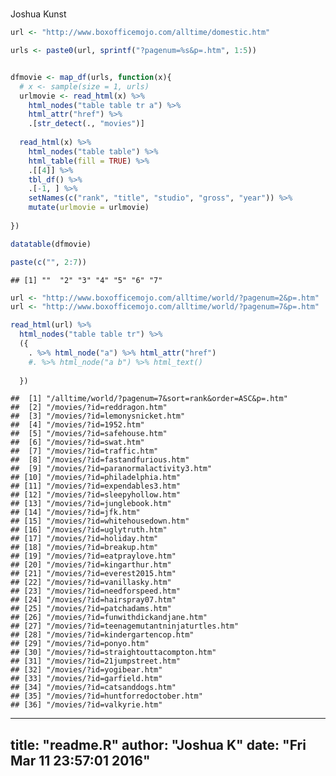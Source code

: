 # 
Joshua Kunst  







```r
url <- "http://www.boxofficemojo.com/alltime/domestic.htm"

urls <- paste0(url, sprintf("?pagenum=%s&p=.htm", 1:5))


dfmovie <- map_df(urls, function(x){
  # x <- sample(size = 1, urls)
  urlmovie <- read_html(x) %>% 
    html_nodes("table table tr a") %>%
    html_attr("href") %>% 
    .[str_detect(., "movies")]
  
  read_html(x) %>% 
    html_nodes("table table") %>% 
    html_table(fill = TRUE) %>% 
    .[[4]] %>% 
    tbl_df() %>% 
    .[-1, ] %>% 
    setNames(c("rank", "title", "studio", "gross", "year")) %>% 
    mutate(urlmovie = urlmovie)
  
}) 

datatable(dfmovie)
```

<!--html_preserve--><div id="htmlwidget-6050" style="width:100%;height:auto;" class="datatables"></div>
<script type="application/json" data-for="htmlwidget-6050">{"x":{"data":[["1","2","3","4","5","6","7","8","9","10","11","12","13","14","15","16","17","18","19","20","21","22","23","24","25","26","27","28","29","30","31","32","33","34","35","36","37","38","39","40","41","42","43","44","45","46","47","48","49","50","51","52","53","54","55","56","57","58","59","60","61","62","63","64","65","66","67","68","69","70","71","72","73","74","75","76","77","78","79","80","81","82","83","84","85","86","87","88","89","90","91","92","93","94","95","96","97","98","99","100","101","102","103","104","105","106","107","108","109","110","111","112","113","114","115","116","117","118","119","120","121","122","123","124","125","126","127","128","129","130","131","132","133","134","135","136","137","138","139","140","141","142","143","144","145","146","147","148","149","150","151","152","153","154","155","156","157","158","159","160","161","162","163","164","165","166","167","168","169","170","171","172","173","174","175","176","177","178","179","180","181","182","183","184","185","186","187","188","189","190","191","192","193","194","195","196","197","198","199","200","201","202","203","204","205","206","207","208","209","210","211","212","213","214","215","216","217","218","219","220","221","222","223","224","225","226","227","228","229","230","231","232","233","234","235","236","237","238","239","240","241","242","243","244","245","246","247","248","249","250","251","252","253","254","255","256","257","258","259","260","261","262","263","264","265","266","267","268","269","270","271","272","273","274","275","276","277","278","279","280","281","282","283","284","285","286","287","288","289","290","291","292","293","294","295","296","297","298","299","300","301","302","303","304","305","306","307","308","309","310","311","312","313","314","315","316","317","318","319","320","321","322","323","324","325","326","327","328","329","330","331","332","333","334","335","336","337","338","339","340","341","342","343","344","345","346","347","348","349","350","351","352","353","354","355","356","357","358","359","360","361","362","363","364","365","366","367","368","369","370","371","372","373","374","375","376","377","378","379","380","381","382","383","384","385","386","387","388","389","390","391","392","393","394","395","396","397","398","399","400","401","402","403","404","405","406","407","408","409","410","411","412","413","414","415","416","417","418","419","420","421","422","423","424","425","426","427","428","429","430","431","432","433","434","435","436","437","438","439","440","441","442","443","444","445","446","447","448","449","450","451","452","453","454","455","456","457","458","459","460","461","462","463","464","465","466","467","468","469","470","471","472","473","474","475","476","477","478","479","480","481","482","483","484","485","486","487","488","489","490","491","492","493","494","495","496","497","498","499","500"],["1","2","3","4","5","6","7","8","9","10","11","12","13","14","15","16","17","18","19","20","21","22","23","24","25","26","27","28","29","30","31","32","33","34","35","36","37","38","39","40","41","42","43","44","45","46","47","48","49","50","51","52","53","54","55","56","57","58","59","60","61","62","63","64","65","66","67","68","69","70","71","72","73","74","75","76","77","78","79","80","81","82","83","84","85","86","87","88","89","90","91","92","93","94","95","96","97","98","99","100","1","2","3","4","5","6","7","8","9","10","11","12","13","14","15","16","17","18","19","20","21","22","23","24","25","26","27","28","29","30","31","32","33","34","35","36","37","38","39","40","41","42","43","44","45","46","47","48","49","50","51","52","53","54","55","56","57","58","59","60","61","62","63","64","65","66","67","68","69","70","71","72","73","74","75","76","77","78","79","80","81","82","83","84","85","86","87","88","89","90","91","92","93","94","95","96","97","98","99","100","1","2","3","4","5","6","7","8","9","10","11","12","13","14","15","16","17","18","19","20","21","22","23","24","25","26","27","28","29","30","31","32","33","34","35","36","37","38","39","40","41","42","43","44","45","46","47","48","49","50","51","52","53","54","55","56","57","58","59","60","61","62","63","64","65","66","67","68","69","70","71","72","73","74","75","76","77","78","79","80","81","82","83","84","85","86","87","88","89","90","91","92","93","94","95","96","97","98","99","100","1","2","3","4","5","6","7","8","9","10","11","12","13","14","15","16","17","18","19","20","21","22","23","24","25","26","27","28","29","30","31","32","33","34","35","36","37","38","39","40","41","42","43","44","45","46","47","48","49","50","51","52","53","54","55","56","57","58","59","60","61","62","63","64","65","66","67","68","69","70","71","72","73","74","75","76","77","78","79","80","81","82","83","84","85","86","87","88","89","90","91","92","93","94","95","96","97","98","99","100","1","2","3","4","5","6","7","8","9","10","11","12","13","14","15","16","17","18","19","20","21","22","23","24","25","26","27","28","29","30","31","32","33","34","35","36","37","38","39","40","41","42","43","44","45","46","47","48","49","50","51","52","53","54","55","56","57","58","59","60","61","62","63","64","65","66","67","68","69","70","71","72","73","74","75","76","77","78","79","80","81","82","83","84","85","86","87","88","89","90","91","92","93","94","95","96","97","98","99","100"],["Star Wars: The Force Awakens","Avatar","Titanic","Jurassic World","Marvel's The Avengers","The Dark Knight","Star Wars: Episode I - The Phantom Menace","Star Wars","Avengers: Age of Ultron","The Dark Knight Rises","Shrek 2","E.T.: The Extra-Terrestrial","The Hunger Games: Catching Fire","Pirates of the Caribbean: Dead Man's Chest","The Lion King","Toy Story 3","Iron Man 3","The Hunger Games","Spider-Man","Jurassic Park","Transformers: Revenge of the Fallen","Frozen","Harry Potter and the Deathly Hallows Part 2","Finding Nemo","Star Wars: Episode III - Revenge of the Sith","The Lord of the Rings: The Return of the King","Spider-Man 2","The Passion of the Christ","Despicable Me 2","Inside Out","Furious 7","Transformers: Dark of the Moon","American Sniper","The Lord of the Rings: The Two Towers","The Hunger Games: Mockingjay - Part 1","Spider-Man 3","Minions","Alice in Wonderland (2010)","Guardians of the Galaxy","Forrest Gump","Shrek the Third","Transformers","Iron Man","Harry Potter and the Sorcerer's Stone","Deadpool","Indiana Jones and the Kingdom of the Crystal Skull","The Lord of the Rings: The Fellowship of the Ring","Iron Man 2","Star Wars: Episode II - Attack of the Clones","Pirates of the Caribbean: At World's End","Return of the Jedi","Independence Day","Pirates of the Caribbean: The Curse of the Black Pearl","Skyfall","The Hobbit: An Unexpected Journey","Harry Potter and the Half-Blood Prince","The Twilight Saga: Eclipse","The Twilight Saga: New Moon","Harry Potter and the Deathly Hallows Part 1","The Sixth Sense","Up","Inception","The Twilight Saga: Breaking Dawn Part 2","Harry Potter and the Order of the Phoenix","The Chronicles of Narnia: The Lion, the Witch and the Wardrobe","Man of Steel","The Empire Strikes Back","Harry Potter and the Goblet of Fire","Monsters, Inc.","Home Alone","The Hunger Games: Mockingjay - Part 2","The Matrix Reloaded","The Twilight Saga: Breaking Dawn Part 1","Meet the Fockers","The Hangover","Gravity","Monsters University","Shrek","The Amazing Spider-Man","Harry Potter and the Chamber of Secrets","The Incredibles","How the Grinch Stole Christmas","Jaws","Captain America: The Winter Soldier","The Hobbit: The Desolation of Smaug","The LEGO Movie","Star Trek","I Am Legend","The Blind Side","The Hobbit: The Battle of the Five Armies","The Hangover Part II","Despicable Me","Batman","Night at the Museum","Men in Black","Harry Potter and the Prisoner of Azkaban","Raiders of the Lost Ark","Toy Story 2","Transformers: Age of Extinction","Cars","Star Wars: The Force Awakens","Avatar","Titanic","Jurassic World","Marvel's The Avengers","The Dark Knight","Star Wars: Episode I - The Phantom Menace","Star Wars","Avengers: Age of Ultron","The Dark Knight Rises","Shrek 2","E.T.: The Extra-Terrestrial","The Hunger Games: Catching Fire","Pirates of the Caribbean: Dead Man's Chest","The Lion King","Toy Story 3","Iron Man 3","The Hunger Games","Spider-Man","Jurassic Park","Transformers: Revenge of the Fallen","Frozen","Harry Potter and the Deathly Hallows Part 2","Finding Nemo","Star Wars: Episode III - Revenge of the Sith","The Lord of the Rings: The Return of the King","Spider-Man 2","The Passion of the Christ","Despicable Me 2","Inside Out","Furious 7","Transformers: Dark of the Moon","American Sniper","The Lord of the Rings: The Two Towers","The Hunger Games: Mockingjay - Part 1","Spider-Man 3","Minions","Alice in Wonderland (2010)","Guardians of the Galaxy","Forrest Gump","Shrek the Third","Transformers","Iron Man","Harry Potter and the Sorcerer's Stone","Deadpool","Indiana Jones and the Kingdom of the Crystal Skull","The Lord of the Rings: The Fellowship of the Ring","Iron Man 2","Star Wars: Episode II - Attack of the Clones","Pirates of the Caribbean: At World's End","Return of the Jedi","Independence Day","Pirates of the Caribbean: The Curse of the Black Pearl","Skyfall","The Hobbit: An Unexpected Journey","Harry Potter and the Half-Blood Prince","The Twilight Saga: Eclipse","The Twilight Saga: New Moon","Harry Potter and the Deathly Hallows Part 1","The Sixth Sense","Up","Inception","The Twilight Saga: Breaking Dawn Part 2","Harry Potter and the Order of the Phoenix","The Chronicles of Narnia: The Lion, the Witch and the Wardrobe","Man of Steel","The Empire Strikes Back","Harry Potter and the Goblet of Fire","Monsters, Inc.","Home Alone","The Hunger Games: Mockingjay - Part 2","The Matrix Reloaded","The Twilight Saga: Breaking Dawn Part 1","Meet the Fockers","The Hangover","Gravity","Monsters University","Shrek","The Amazing Spider-Man","Harry Potter and the Chamber of Secrets","The Incredibles","How the Grinch Stole Christmas","Jaws","Captain America: The Winter Soldier","The Hobbit: The Desolation of Smaug","The LEGO Movie","Star Trek","I Am Legend","The Blind Side","The Hobbit: The Battle of the Five Armies","The Hangover Part II","Despicable Me","Batman","Night at the Museum","Men in Black","Harry Potter and the Prisoner of Azkaban","Raiders of the Lost Ark","Toy Story 2","Transformers: Age of Extinction","Cars","Star Wars: The Force Awakens","Avatar","Titanic","Jurassic World","Marvel's The Avengers","The Dark Knight","Star Wars: Episode I - The Phantom Menace","Star Wars","Avengers: Age of Ultron","The Dark Knight Rises","Shrek 2","E.T.: The Extra-Terrestrial","The Hunger Games: Catching Fire","Pirates of the Caribbean: Dead Man's Chest","The Lion King","Toy Story 3","Iron Man 3","The Hunger Games","Spider-Man","Jurassic Park","Transformers: Revenge of the Fallen","Frozen","Harry Potter and the Deathly Hallows Part 2","Finding Nemo","Star Wars: Episode III - Revenge of the Sith","The Lord of the Rings: The Return of the King","Spider-Man 2","The Passion of the Christ","Despicable Me 2","Inside Out","Furious 7","Transformers: Dark of the Moon","American Sniper","The Lord of the Rings: The Two Towers","The Hunger Games: Mockingjay - Part 1","Spider-Man 3","Minions","Alice in Wonderland (2010)","Guardians of the Galaxy","Forrest Gump","Shrek the Third","Transformers","Iron Man","Harry Potter and the Sorcerer's Stone","Deadpool","Indiana Jones and the Kingdom of the Crystal Skull","The Lord of the Rings: The Fellowship of the Ring","Iron Man 2","Star Wars: Episode II - Attack of the Clones","Pirates of the Caribbean: At World's End","Return of the Jedi","Independence Day","Pirates of the Caribbean: The Curse of the Black Pearl","Skyfall","The Hobbit: An Unexpected Journey","Harry Potter and the Half-Blood Prince","The Twilight Saga: Eclipse","The Twilight Saga: New Moon","Harry Potter and the Deathly Hallows Part 1","The Sixth Sense","Up","Inception","The Twilight Saga: Breaking Dawn Part 2","Harry Potter and the Order of the Phoenix","The Chronicles of Narnia: The Lion, the Witch and the Wardrobe","Man of Steel","The Empire Strikes Back","Harry Potter and the Goblet of Fire","Monsters, Inc.","Home Alone","The Hunger Games: Mockingjay - Part 2","The Matrix Reloaded","The Twilight Saga: Breaking Dawn Part 1","Meet the Fockers","The Hangover","Gravity","Monsters University","Shrek","The Amazing Spider-Man","Harry Potter and the Chamber of Secrets","The Incredibles","How the Grinch Stole Christmas","Jaws","Captain America: The Winter Soldier","The Hobbit: The Desolation of Smaug","The LEGO Movie","Star Trek","I Am Legend","The Blind Side","The Hobbit: The Battle of the Five Armies","The Hangover Part II","Despicable Me","Batman","Night at the Museum","Men in Black","Harry Potter and the Prisoner of Azkaban","Raiders of the Lost Ark","Toy Story 2","Transformers: Age of Extinction","Cars","Star Wars: The Force Awakens","Avatar","Titanic","Jurassic World","Marvel's The Avengers","The Dark Knight","Star Wars: Episode I - The Phantom Menace","Star Wars","Avengers: Age of Ultron","The Dark Knight Rises","Shrek 2","E.T.: The Extra-Terrestrial","The Hunger Games: Catching Fire","Pirates of the Caribbean: Dead Man's Chest","The Lion King","Toy Story 3","Iron Man 3","The Hunger Games","Spider-Man","Jurassic Park","Transformers: Revenge of the Fallen","Frozen","Harry Potter and the Deathly Hallows Part 2","Finding Nemo","Star Wars: Episode III - Revenge of the Sith","The Lord of the Rings: The Return of the King","Spider-Man 2","The Passion of the Christ","Despicable Me 2","Inside Out","Furious 7","Transformers: Dark of the Moon","American Sniper","The Lord of the Rings: The Two Towers","The Hunger Games: Mockingjay - Part 1","Spider-Man 3","Minions","Alice in Wonderland (2010)","Guardians of the Galaxy","Forrest Gump","Shrek the Third","Transformers","Iron Man","Harry Potter and the Sorcerer's Stone","Deadpool","Indiana Jones and the Kingdom of the Crystal Skull","The Lord of the Rings: The Fellowship of the Ring","Iron Man 2","Star Wars: Episode II - Attack of the Clones","Pirates of the Caribbean: At World's End","Return of the Jedi","Independence Day","Pirates of the Caribbean: The Curse of the Black Pearl","Skyfall","The Hobbit: An Unexpected Journey","Harry Potter and the Half-Blood Prince","The Twilight Saga: Eclipse","The Twilight Saga: New Moon","Harry Potter and the Deathly Hallows Part 1","The Sixth Sense","Up","Inception","The Twilight Saga: Breaking Dawn Part 2","Harry Potter and the Order of the Phoenix","The Chronicles of Narnia: The Lion, the Witch and the Wardrobe","Man of Steel","The Empire Strikes Back","Harry Potter and the Goblet of Fire","Monsters, Inc.","Home Alone","The Hunger Games: Mockingjay - Part 2","The Matrix Reloaded","The Twilight Saga: Breaking Dawn Part 1","Meet the Fockers","The Hangover","Gravity","Monsters University","Shrek","The Amazing Spider-Man","Harry Potter and the Chamber of Secrets","The Incredibles","How the Grinch Stole Christmas","Jaws","Captain America: The Winter Soldier","The Hobbit: The Desolation of Smaug","The LEGO Movie","Star Trek","I Am Legend","The Blind Side","The Hobbit: The Battle of the Five Armies","The Hangover Part II","Despicable Me","Batman","Night at the Museum","Men in Black","Harry Potter and the Prisoner of Azkaban","Raiders of the Lost Ark","Toy Story 2","Transformers: Age of Extinction","Cars","Star Wars: The Force Awakens","Avatar","Titanic","Jurassic World","Marvel's The Avengers","The Dark Knight","Star Wars: Episode I - The Phantom Menace","Star Wars","Avengers: Age of Ultron","The Dark Knight Rises","Shrek 2","E.T.: The Extra-Terrestrial","The Hunger Games: Catching Fire","Pirates of the Caribbean: Dead Man's Chest","The Lion King","Toy Story 3","Iron Man 3","The Hunger Games","Spider-Man","Jurassic Park","Transformers: Revenge of the Fallen","Frozen","Harry Potter and the Deathly Hallows Part 2","Finding Nemo","Star Wars: Episode III - Revenge of the Sith","The Lord of the Rings: The Return of the King","Spider-Man 2","The Passion of the Christ","Despicable Me 2","Inside Out","Furious 7","Transformers: Dark of the Moon","American Sniper","The Lord of the Rings: The Two Towers","The Hunger Games: Mockingjay - Part 1","Spider-Man 3","Minions","Alice in Wonderland (2010)","Guardians of the Galaxy","Forrest Gump","Shrek the Third","Transformers","Iron Man","Harry Potter and the Sorcerer's Stone","Deadpool","Indiana Jones and the Kingdom of the Crystal Skull","The Lord of the Rings: The Fellowship of the Ring","Iron Man 2","Star Wars: Episode II - Attack of the Clones","Pirates of the Caribbean: At World's End","Return of the Jedi","Independence Day","Pirates of the Caribbean: The Curse of the Black Pearl","Skyfall","The Hobbit: An Unexpected Journey","Harry Potter and the Half-Blood Prince","The Twilight Saga: Eclipse","The Twilight Saga: New Moon","Harry Potter and the Deathly Hallows Part 1","The Sixth Sense","Up","Inception","The Twilight Saga: Breaking Dawn Part 2","Harry Potter and the Order of the Phoenix","The Chronicles of Narnia: The Lion, the Witch and the Wardrobe","Man of Steel","The Empire Strikes Back","Harry Potter and the Goblet of Fire","Monsters, Inc.","Home Alone","The Hunger Games: Mockingjay - Part 2","The Matrix Reloaded","The Twilight Saga: Breaking Dawn Part 1","Meet the Fockers","The Hangover","Gravity","Monsters University","Shrek","The Amazing Spider-Man","Harry Potter and the Chamber of Secrets","The Incredibles","How the Grinch Stole Christmas","Jaws","Captain America: The Winter Soldier","The Hobbit: The Desolation of Smaug","The LEGO Movie","Star Trek","I Am Legend","The Blind Side","The Hobbit: The Battle of the Five Armies","The Hangover Part II","Despicable Me","Batman","Night at the Museum","Men in Black","Harry Potter and the Prisoner of Azkaban","Raiders of the Lost Ark","Toy Story 2","Transformers: Age of Extinction","Cars"],["BV","Fox","Par.","Uni.","BV","WB","Fox","Fox","BV","WB","DW","Uni.","LGF","BV","BV","BV","BV","LGF","Sony","Uni.","P/DW","BV","WB","BV","Fox","NL","Sony","NM","Uni.","BV","Uni.","P/DW","WB","NL","LGF","Sony","Uni.","BV","BV","Par.","P/DW","P/DW","Par.","WB","Fox","Par.","NL","Par.","Fox","BV","Fox","Fox","BV","Sony","WB (NL)","WB","Sum.","Sum.","WB","BV","BV","WB","LG/S","WB","BV","WB","Fox","WB","BV","Fox","LGF","WB","Sum.","Uni.","WB","WB","BV","DW","Sony","WB","BV","Uni.","Uni.","BV","WB (NL)","WB","Par.","WB","WB","WB (NL)","WB","Uni.","WB","Fox","Sony","WB","Par.","BV","Par.","BV","BV","Fox","Par.","Uni.","BV","WB","Fox","Fox","BV","WB","DW","Uni.","LGF","BV","BV","BV","BV","LGF","Sony","Uni.","P/DW","BV","WB","BV","Fox","NL","Sony","NM","Uni.","BV","Uni.","P/DW","WB","NL","LGF","Sony","Uni.","BV","BV","Par.","P/DW","P/DW","Par.","WB","Fox","Par.","NL","Par.","Fox","BV","Fox","Fox","BV","Sony","WB (NL)","WB","Sum.","Sum.","WB","BV","BV","WB","LG/S","WB","BV","WB","Fox","WB","BV","Fox","LGF","WB","Sum.","Uni.","WB","WB","BV","DW","Sony","WB","BV","Uni.","Uni.","BV","WB (NL)","WB","Par.","WB","WB","WB (NL)","WB","Uni.","WB","Fox","Sony","WB","Par.","BV","Par.","BV","BV","Fox","Par.","Uni.","BV","WB","Fox","Fox","BV","WB","DW","Uni.","LGF","BV","BV","BV","BV","LGF","Sony","Uni.","P/DW","BV","WB","BV","Fox","NL","Sony","NM","Uni.","BV","Uni.","P/DW","WB","NL","LGF","Sony","Uni.","BV","BV","Par.","P/DW","P/DW","Par.","WB","Fox","Par.","NL","Par.","Fox","BV","Fox","Fox","BV","Sony","WB (NL)","WB","Sum.","Sum.","WB","BV","BV","WB","LG/S","WB","BV","WB","Fox","WB","BV","Fox","LGF","WB","Sum.","Uni.","WB","WB","BV","DW","Sony","WB","BV","Uni.","Uni.","BV","WB (NL)","WB","Par.","WB","WB","WB (NL)","WB","Uni.","WB","Fox","Sony","WB","Par.","BV","Par.","BV","BV","Fox","Par.","Uni.","BV","WB","Fox","Fox","BV","WB","DW","Uni.","LGF","BV","BV","BV","BV","LGF","Sony","Uni.","P/DW","BV","WB","BV","Fox","NL","Sony","NM","Uni.","BV","Uni.","P/DW","WB","NL","LGF","Sony","Uni.","BV","BV","Par.","P/DW","P/DW","Par.","WB","Fox","Par.","NL","Par.","Fox","BV","Fox","Fox","BV","Sony","WB (NL)","WB","Sum.","Sum.","WB","BV","BV","WB","LG/S","WB","BV","WB","Fox","WB","BV","Fox","LGF","WB","Sum.","Uni.","WB","WB","BV","DW","Sony","WB","BV","Uni.","Uni.","BV","WB (NL)","WB","Par.","WB","WB","WB (NL)","WB","Uni.","WB","Fox","Sony","WB","Par.","BV","Par.","BV","BV","Fox","Par.","Uni.","BV","WB","Fox","Fox","BV","WB","DW","Uni.","LGF","BV","BV","BV","BV","LGF","Sony","Uni.","P/DW","BV","WB","BV","Fox","NL","Sony","NM","Uni.","BV","Uni.","P/DW","WB","NL","LGF","Sony","Uni.","BV","BV","Par.","P/DW","P/DW","Par.","WB","Fox","Par.","NL","Par.","Fox","BV","Fox","Fox","BV","Sony","WB (NL)","WB","Sum.","Sum.","WB","BV","BV","WB","LG/S","WB","BV","WB","Fox","WB","BV","Fox","LGF","WB","Sum.","Uni.","WB","WB","BV","DW","Sony","WB","BV","Uni.","Uni.","BV","WB (NL)","WB","Par.","WB","WB","WB (NL)","WB","Uni.","WB","Fox","Sony","WB","Par.","BV","Par.","BV"],["$929,459,260","$760,507,625","$658,672,302","$652,270,625","$623,357,910","$534,858,444","$474,544,677","$460,998,007","$459,005,868","$448,139,099","$441,226,247","$435,110,554","$424,668,047","$423,315,812","$422,783,777","$415,004,880","$409,013,994","$408,010,692","$403,706,375","$402,453,882","$402,111,870","$400,738,009","$381,011,219","$380,843,261","$380,270,577","$377,845,905","$373,585,825","$370,782,930","$368,061,265","$356,461,711","$353,007,020","$352,390,543","$350,126,372","$342,551,365","$337,135,885","$336,530,303","$336,045,770","$334,191,110","$333,176,600","$330,252,182","$322,719,944","$319,246,193","$318,412,101","$317,575,550","$317,277,425","$317,101,119","$315,544,750","$312,433,331","$310,676,740","$309,420,425","$309,306,177","$306,169,268","$305,413,918","$304,360,277","$303,003,568","$301,959,197","$300,531,751","$296,623,634","$295,983,305","$293,506,292","$293,004,164","$292,576,195","$292,324,737","$292,004,738","$291,710,957","$291,045,518","$290,475,067","$290,013,036","$289,916,256","$285,761,243","$281,723,902","$281,576,461","$281,287,133","$279,261,160","$277,322,503","$274,092,705","$268,492,764","$267,665,011","$262,030,663","$261,988,482","$261,441,092","$260,044,825","$260,000,000","$259,766,572","$258,366,855","$257,760,692","$257,730,019","$256,393,010","$255,959,475","$255,119,788","$254,464,305","$251,513,985","$251,188,924","$250,863,268","$250,690,539","$249,541,069","$248,159,971","$245,852,179","$245,439,076","$244,082,982","$929,459,260","$760,507,625","$658,672,302","$652,270,625","$623,357,910","$534,858,444","$474,544,677","$460,998,007","$459,005,868","$448,139,099","$441,226,247","$435,110,554","$424,668,047","$423,315,812","$422,783,777","$415,004,880","$409,013,994","$408,010,692","$403,706,375","$402,453,882","$402,111,870","$400,738,009","$381,011,219","$380,843,261","$380,270,577","$377,845,905","$373,585,825","$370,782,930","$368,061,265","$356,461,711","$353,007,020","$352,390,543","$350,126,372","$342,551,365","$337,135,885","$336,530,303","$336,045,770","$334,191,110","$333,176,600","$330,252,182","$322,719,944","$319,246,193","$318,412,101","$317,575,550","$317,277,425","$317,101,119","$315,544,750","$312,433,331","$310,676,740","$309,420,425","$309,306,177","$306,169,268","$305,413,918","$304,360,277","$303,003,568","$301,959,197","$300,531,751","$296,623,634","$295,983,305","$293,506,292","$293,004,164","$292,576,195","$292,324,737","$292,004,738","$291,710,957","$291,045,518","$290,475,067","$290,013,036","$289,916,256","$285,761,243","$281,723,902","$281,576,461","$281,287,133","$279,261,160","$277,322,503","$274,092,705","$268,492,764","$267,665,011","$262,030,663","$261,988,482","$261,441,092","$260,044,825","$260,000,000","$259,766,572","$258,366,855","$257,760,692","$257,730,019","$256,393,010","$255,959,475","$255,119,788","$254,464,305","$251,513,985","$251,188,924","$250,863,268","$250,690,539","$249,541,069","$248,159,971","$245,852,179","$245,439,076","$244,082,982","$929,459,260","$760,507,625","$658,672,302","$652,270,625","$623,357,910","$534,858,444","$474,544,677","$460,998,007","$459,005,868","$448,139,099","$441,226,247","$435,110,554","$424,668,047","$423,315,812","$422,783,777","$415,004,880","$409,013,994","$408,010,692","$403,706,375","$402,453,882","$402,111,870","$400,738,009","$381,011,219","$380,843,261","$380,270,577","$377,845,905","$373,585,825","$370,782,930","$368,061,265","$356,461,711","$353,007,020","$352,390,543","$350,126,372","$342,551,365","$337,135,885","$336,530,303","$336,045,770","$334,191,110","$333,176,600","$330,252,182","$322,719,944","$319,246,193","$318,412,101","$317,575,550","$317,277,425","$317,101,119","$315,544,750","$312,433,331","$310,676,740","$309,420,425","$309,306,177","$306,169,268","$305,413,918","$304,360,277","$303,003,568","$301,959,197","$300,531,751","$296,623,634","$295,983,305","$293,506,292","$293,004,164","$292,576,195","$292,324,737","$292,004,738","$291,710,957","$291,045,518","$290,475,067","$290,013,036","$289,916,256","$285,761,243","$281,723,902","$281,576,461","$281,287,133","$279,261,160","$277,322,503","$274,092,705","$268,492,764","$267,665,011","$262,030,663","$261,988,482","$261,441,092","$260,044,825","$260,000,000","$259,766,572","$258,366,855","$257,760,692","$257,730,019","$256,393,010","$255,959,475","$255,119,788","$254,464,305","$251,513,985","$251,188,924","$250,863,268","$250,690,539","$249,541,069","$248,159,971","$245,852,179","$245,439,076","$244,082,982","$929,459,260","$760,507,625","$658,672,302","$652,270,625","$623,357,910","$534,858,444","$474,544,677","$460,998,007","$459,005,868","$448,139,099","$441,226,247","$435,110,554","$424,668,047","$423,315,812","$422,783,777","$415,004,880","$409,013,994","$408,010,692","$403,706,375","$402,453,882","$402,111,870","$400,738,009","$381,011,219","$380,843,261","$380,270,577","$377,845,905","$373,585,825","$370,782,930","$368,061,265","$356,461,711","$353,007,020","$352,390,543","$350,126,372","$342,551,365","$337,135,885","$336,530,303","$336,045,770","$334,191,110","$333,176,600","$330,252,182","$322,719,944","$319,246,193","$318,412,101","$317,575,550","$317,277,425","$317,101,119","$315,544,750","$312,433,331","$310,676,740","$309,420,425","$309,306,177","$306,169,268","$305,413,918","$304,360,277","$303,003,568","$301,959,197","$300,531,751","$296,623,634","$295,983,305","$293,506,292","$293,004,164","$292,576,195","$292,324,737","$292,004,738","$291,710,957","$291,045,518","$290,475,067","$290,013,036","$289,916,256","$285,761,243","$281,723,902","$281,576,461","$281,287,133","$279,261,160","$277,322,503","$274,092,705","$268,492,764","$267,665,011","$262,030,663","$261,988,482","$261,441,092","$260,044,825","$260,000,000","$259,766,572","$258,366,855","$257,760,692","$257,730,019","$256,393,010","$255,959,475","$255,119,788","$254,464,305","$251,513,985","$251,188,924","$250,863,268","$250,690,539","$249,541,069","$248,159,971","$245,852,179","$245,439,076","$244,082,982","$929,459,260","$760,507,625","$658,672,302","$652,270,625","$623,357,910","$534,858,444","$474,544,677","$460,998,007","$459,005,868","$448,139,099","$441,226,247","$435,110,554","$424,668,047","$423,315,812","$422,783,777","$415,004,880","$409,013,994","$408,010,692","$403,706,375","$402,453,882","$402,111,870","$400,738,009","$381,011,219","$380,843,261","$380,270,577","$377,845,905","$373,585,825","$370,782,930","$368,061,265","$356,461,711","$353,007,020","$352,390,543","$350,126,372","$342,551,365","$337,135,885","$336,530,303","$336,045,770","$334,191,110","$333,176,600","$330,252,182","$322,719,944","$319,246,193","$318,412,101","$317,575,550","$317,277,425","$317,101,119","$315,544,750","$312,433,331","$310,676,740","$309,420,425","$309,306,177","$306,169,268","$305,413,918","$304,360,277","$303,003,568","$301,959,197","$300,531,751","$296,623,634","$295,983,305","$293,506,292","$293,004,164","$292,576,195","$292,324,737","$292,004,738","$291,710,957","$291,045,518","$290,475,067","$290,013,036","$289,916,256","$285,761,243","$281,723,902","$281,576,461","$281,287,133","$279,261,160","$277,322,503","$274,092,705","$268,492,764","$267,665,011","$262,030,663","$261,988,482","$261,441,092","$260,044,825","$260,000,000","$259,766,572","$258,366,855","$257,760,692","$257,730,019","$256,393,010","$255,959,475","$255,119,788","$254,464,305","$251,513,985","$251,188,924","$250,863,268","$250,690,539","$249,541,069","$248,159,971","$245,852,179","$245,439,076","$244,082,982"],["2015","2009^","1997^","2015","2012","2008^","1999^","1977^","2015","2012","2004","1982^","2013","2006","1994^","2010","2013","2012","2002","1993^","2009","2013","2011","2003^","2005^","2003^","2004","2004^","2013","2015","2015","2011","2014","2002^","2014","2007","2015","2010","2014","1994^","2007","2007","2008","2001","2016","2008","2001^","2010","2002^","2007","1983^","1996^","2003","2012","2012","2009","2010","2009","2010","1999","2009","2010","2012","2007","2005","2013","1980^","2005","2001^","1990","2015","2003","2011","2004","2009","2013","2013","2001","2012","2002","2004","2000","1975","2014","2013","2014","2009","2007","2009","2014","2011","2010","1989","2006","1997","2004","1981^","1999^","2014","2006","2015","2009^","1997^","2015","2012","2008^","1999^","1977^","2015","2012","2004","1982^","2013","2006","1994^","2010","2013","2012","2002","1993^","2009","2013","2011","2003^","2005^","2003^","2004","2004^","2013","2015","2015","2011","2014","2002^","2014","2007","2015","2010","2014","1994^","2007","2007","2008","2001","2016","2008","2001^","2010","2002^","2007","1983^","1996^","2003","2012","2012","2009","2010","2009","2010","1999","2009","2010","2012","2007","2005","2013","1980^","2005","2001^","1990","2015","2003","2011","2004","2009","2013","2013","2001","2012","2002","2004","2000","1975","2014","2013","2014","2009","2007","2009","2014","2011","2010","1989","2006","1997","2004","1981^","1999^","2014","2006","2015","2009^","1997^","2015","2012","2008^","1999^","1977^","2015","2012","2004","1982^","2013","2006","1994^","2010","2013","2012","2002","1993^","2009","2013","2011","2003^","2005^","2003^","2004","2004^","2013","2015","2015","2011","2014","2002^","2014","2007","2015","2010","2014","1994^","2007","2007","2008","2001","2016","2008","2001^","2010","2002^","2007","1983^","1996^","2003","2012","2012","2009","2010","2009","2010","1999","2009","2010","2012","2007","2005","2013","1980^","2005","2001^","1990","2015","2003","2011","2004","2009","2013","2013","2001","2012","2002","2004","2000","1975","2014","2013","2014","2009","2007","2009","2014","2011","2010","1989","2006","1997","2004","1981^","1999^","2014","2006","2015","2009^","1997^","2015","2012","2008^","1999^","1977^","2015","2012","2004","1982^","2013","2006","1994^","2010","2013","2012","2002","1993^","2009","2013","2011","2003^","2005^","2003^","2004","2004^","2013","2015","2015","2011","2014","2002^","2014","2007","2015","2010","2014","1994^","2007","2007","2008","2001","2016","2008","2001^","2010","2002^","2007","1983^","1996^","2003","2012","2012","2009","2010","2009","2010","1999","2009","2010","2012","2007","2005","2013","1980^","2005","2001^","1990","2015","2003","2011","2004","2009","2013","2013","2001","2012","2002","2004","2000","1975","2014","2013","2014","2009","2007","2009","2014","2011","2010","1989","2006","1997","2004","1981^","1999^","2014","2006","2015","2009^","1997^","2015","2012","2008^","1999^","1977^","2015","2012","2004","1982^","2013","2006","1994^","2010","2013","2012","2002","1993^","2009","2013","2011","2003^","2005^","2003^","2004","2004^","2013","2015","2015","2011","2014","2002^","2014","2007","2015","2010","2014","1994^","2007","2007","2008","2001","2016","2008","2001^","2010","2002^","2007","1983^","1996^","2003","2012","2012","2009","2010","2009","2010","1999","2009","2010","2012","2007","2005","2013","1980^","2005","2001^","1990","2015","2003","2011","2004","2009","2013","2013","2001","2012","2002","2004","2000","1975","2014","2013","2014","2009","2007","2009","2014","2011","2010","1989","2006","1997","2004","1981^","1999^","2014","2006"],["/movies/?id=starwars7.htm","/movies/?page=releases&amp;id=avatar.htm","/movies/?page=releases&amp;id=titanic.htm","/movies/?id=jurassicpark4.htm","/movies/?id=avengers11.htm","/movies/?page=releases&amp;id=darkknight.htm","/movies/?page=releases&amp;id=starwars.htm","/movies/?page=releases&amp;id=starwars4.htm","/movies/?id=avengers2.htm","/movies/?id=batman3.htm","/movies/?id=shrek2.htm","/movies/?page=releases&amp;id=et.htm","/movies/?id=catchingfire.htm","/movies/?id=piratesofthecaribbean2.htm","/movies/?page=releases&amp;id=lionking.htm","/movies/?id=toystory3.htm","/movies/?id=ironman3.htm","/movies/?id=hungergames.htm","/movies/?id=spiderman.htm","/movies/?page=releases&amp;id=jurassicpark.htm","/movies/?id=transformers2.htm","/movies/?id=frozen2013.htm","/movies/?id=harrypotter72.htm","/movies/?page=releases&amp;id=findingnemo.htm","/movies/?page=releases&amp;id=starwars3.htm","/movies/?page=releases&amp;id=returnoftheking.htm","/movies/?id=spiderman2.htm","/movies/?page=releases&amp;id=passionofthechrist.htm","/movies/?id=despicableme2.htm","/movies/?id=pixar2014.htm","/movies/?id=fast7.htm","/movies/?id=transformers3.htm","/movies/?id=americansniper.htm","/movies/?page=releases&amp;id=twotowers.htm","/movies/?id=hungergames3.htm","/movies/?id=spiderman3.htm","/movies/?id=minions.htm","/movies/?id=aliceinwonderland10.htm","/movies/?id=marvel2014a.htm","/movies/?page=releases&amp;id=forrestgump.htm","/movies/?id=shrek3.htm","/movies/?id=transformers06.htm","/movies/?id=ironman.htm","/movies/?id=harrypotter.htm","/movies/?id=deadpool2016.htm","/movies/?id=indianajones4.htm","/movies/?page=releases&amp;id=fellowshipofthering.htm","/movies/?id=ironman2.htm","/movies/?page=releases&amp;id=starwars2.htm","/movies/?id=piratesofthecaribbean3.htm","/movies/?page=releases&amp;id=starwars6.htm","/movies/?page=releases&amp;id=independenceday.htm","/movies/?id=piratesofthecaribbean.htm","/movies/?id=bond23.htm","/movies/?id=hobbit.htm","/movies/?id=harrypotter6.htm","/movies/?id=eclipse.htm","/movies/?id=newmoon.htm","/movies/?id=harrypotter7.htm","/movies/?id=sixthsense.htm","/movies/?id=up.htm","/movies/?id=inception.htm","/movies/?id=breakingdawn2.htm","/movies/?id=harrypotter5.htm","/movies/?id=narnia.htm","/movies/?id=superman2012.htm","/movies/?page=releases&amp;id=starwars5.htm","/movies/?id=harrypotter4.htm","/movies/?page=releases&amp;id=monstersinc.htm","/movies/?id=homealone.htm","/movies/?id=hungergames4.htm","/movies/?id=matrixreloaded.htm","/movies/?id=breakingdawn.htm","/movies/?id=meetthefockers.htm","/movies/?id=hangover.htm","/movies/?id=gravity.htm","/movies/?id=monstersinc2.htm","/movies/?id=shrek.htm","/movies/?id=spiderman4.htm","/movies/?id=harrypotter2.htm","/movies/?id=incredibles.htm","/movies/?id=grinch.htm","/movies/?id=jaws.htm","/movies/?id=marvel14b.htm","/movies/?id=hobbit2.htm","/movies/?id=lego.htm","/movies/?id=startrek11.htm","/movies/?id=iamlegend.htm","/movies/?id=blindside.htm","/movies/?id=hobbit3.htm","/movies/?id=hangover2.htm","/movies/?id=despicableme.htm","/movies/?id=batman.htm","/movies/?id=nightatthemuseum.htm","/movies/?id=meninblack.htm","/movies/?id=harrypotter3.htm","/movies/?page=releases&amp;id=raidersofthelostark.htm","/movies/?page=releases&amp;id=toystory2.htm","/movies/?id=transformers4.htm","/movies/?id=cars.htm","/movies/?id=starwars7.htm","/movies/?page=releases&amp;id=avatar.htm","/movies/?page=releases&amp;id=titanic.htm","/movies/?id=jurassicpark4.htm","/movies/?id=avengers11.htm","/movies/?page=releases&amp;id=darkknight.htm","/movies/?page=releases&amp;id=starwars.htm","/movies/?page=releases&amp;id=starwars4.htm","/movies/?id=avengers2.htm","/movies/?id=batman3.htm","/movies/?id=shrek2.htm","/movies/?page=releases&amp;id=et.htm","/movies/?id=catchingfire.htm","/movies/?id=piratesofthecaribbean2.htm","/movies/?page=releases&amp;id=lionking.htm","/movies/?id=toystory3.htm","/movies/?id=ironman3.htm","/movies/?id=hungergames.htm","/movies/?id=spiderman.htm","/movies/?page=releases&amp;id=jurassicpark.htm","/movies/?id=transformers2.htm","/movies/?id=frozen2013.htm","/movies/?id=harrypotter72.htm","/movies/?page=releases&amp;id=findingnemo.htm","/movies/?page=releases&amp;id=starwars3.htm","/movies/?page=releases&amp;id=returnoftheking.htm","/movies/?id=spiderman2.htm","/movies/?page=releases&amp;id=passionofthechrist.htm","/movies/?id=despicableme2.htm","/movies/?id=pixar2014.htm","/movies/?id=fast7.htm","/movies/?id=transformers3.htm","/movies/?id=americansniper.htm","/movies/?page=releases&amp;id=twotowers.htm","/movies/?id=hungergames3.htm","/movies/?id=spiderman3.htm","/movies/?id=minions.htm","/movies/?id=aliceinwonderland10.htm","/movies/?id=marvel2014a.htm","/movies/?page=releases&amp;id=forrestgump.htm","/movies/?id=shrek3.htm","/movies/?id=transformers06.htm","/movies/?id=ironman.htm","/movies/?id=harrypotter.htm","/movies/?id=deadpool2016.htm","/movies/?id=indianajones4.htm","/movies/?page=releases&amp;id=fellowshipofthering.htm","/movies/?id=ironman2.htm","/movies/?page=releases&amp;id=starwars2.htm","/movies/?id=piratesofthecaribbean3.htm","/movies/?page=releases&amp;id=starwars6.htm","/movies/?page=releases&amp;id=independenceday.htm","/movies/?id=piratesofthecaribbean.htm","/movies/?id=bond23.htm","/movies/?id=hobbit.htm","/movies/?id=harrypotter6.htm","/movies/?id=eclipse.htm","/movies/?id=newmoon.htm","/movies/?id=harrypotter7.htm","/movies/?id=sixthsense.htm","/movies/?id=up.htm","/movies/?id=inception.htm","/movies/?id=breakingdawn2.htm","/movies/?id=harrypotter5.htm","/movies/?id=narnia.htm","/movies/?id=superman2012.htm","/movies/?page=releases&amp;id=starwars5.htm","/movies/?id=harrypotter4.htm","/movies/?page=releases&amp;id=monstersinc.htm","/movies/?id=homealone.htm","/movies/?id=hungergames4.htm","/movies/?id=matrixreloaded.htm","/movies/?id=breakingdawn.htm","/movies/?id=meetthefockers.htm","/movies/?id=hangover.htm","/movies/?id=gravity.htm","/movies/?id=monstersinc2.htm","/movies/?id=shrek.htm","/movies/?id=spiderman4.htm","/movies/?id=harrypotter2.htm","/movies/?id=incredibles.htm","/movies/?id=grinch.htm","/movies/?id=jaws.htm","/movies/?id=marvel14b.htm","/movies/?id=hobbit2.htm","/movies/?id=lego.htm","/movies/?id=startrek11.htm","/movies/?id=iamlegend.htm","/movies/?id=blindside.htm","/movies/?id=hobbit3.htm","/movies/?id=hangover2.htm","/movies/?id=despicableme.htm","/movies/?id=batman.htm","/movies/?id=nightatthemuseum.htm","/movies/?id=meninblack.htm","/movies/?id=harrypotter3.htm","/movies/?page=releases&amp;id=raidersofthelostark.htm","/movies/?page=releases&amp;id=toystory2.htm","/movies/?id=transformers4.htm","/movies/?id=cars.htm","/movies/?id=starwars7.htm","/movies/?page=releases&amp;id=avatar.htm","/movies/?page=releases&amp;id=titanic.htm","/movies/?id=jurassicpark4.htm","/movies/?id=avengers11.htm","/movies/?page=releases&amp;id=darkknight.htm","/movies/?page=releases&amp;id=starwars.htm","/movies/?page=releases&amp;id=starwars4.htm","/movies/?id=avengers2.htm","/movies/?id=batman3.htm","/movies/?id=shrek2.htm","/movies/?page=releases&amp;id=et.htm","/movies/?id=catchingfire.htm","/movies/?id=piratesofthecaribbean2.htm","/movies/?page=releases&amp;id=lionking.htm","/movies/?id=toystory3.htm","/movies/?id=ironman3.htm","/movies/?id=hungergames.htm","/movies/?id=spiderman.htm","/movies/?page=releases&amp;id=jurassicpark.htm","/movies/?id=transformers2.htm","/movies/?id=frozen2013.htm","/movies/?id=harrypotter72.htm","/movies/?page=releases&amp;id=findingnemo.htm","/movies/?page=releases&amp;id=starwars3.htm","/movies/?page=releases&amp;id=returnoftheking.htm","/movies/?id=spiderman2.htm","/movies/?page=releases&amp;id=passionofthechrist.htm","/movies/?id=despicableme2.htm","/movies/?id=pixar2014.htm","/movies/?id=fast7.htm","/movies/?id=transformers3.htm","/movies/?id=americansniper.htm","/movies/?page=releases&amp;id=twotowers.htm","/movies/?id=hungergames3.htm","/movies/?id=spiderman3.htm","/movies/?id=minions.htm","/movies/?id=aliceinwonderland10.htm","/movies/?id=marvel2014a.htm","/movies/?page=releases&amp;id=forrestgump.htm","/movies/?id=shrek3.htm","/movies/?id=transformers06.htm","/movies/?id=ironman.htm","/movies/?id=harrypotter.htm","/movies/?id=deadpool2016.htm","/movies/?id=indianajones4.htm","/movies/?page=releases&amp;id=fellowshipofthering.htm","/movies/?id=ironman2.htm","/movies/?page=releases&amp;id=starwars2.htm","/movies/?id=piratesofthecaribbean3.htm","/movies/?page=releases&amp;id=starwars6.htm","/movies/?page=releases&amp;id=independenceday.htm","/movies/?id=piratesofthecaribbean.htm","/movies/?id=bond23.htm","/movies/?id=hobbit.htm","/movies/?id=harrypotter6.htm","/movies/?id=eclipse.htm","/movies/?id=newmoon.htm","/movies/?id=harrypotter7.htm","/movies/?id=sixthsense.htm","/movies/?id=up.htm","/movies/?id=inception.htm","/movies/?id=breakingdawn2.htm","/movies/?id=harrypotter5.htm","/movies/?id=narnia.htm","/movies/?id=superman2012.htm","/movies/?page=releases&amp;id=starwars5.htm","/movies/?id=harrypotter4.htm","/movies/?page=releases&amp;id=monstersinc.htm","/movies/?id=homealone.htm","/movies/?id=hungergames4.htm","/movies/?id=matrixreloaded.htm","/movies/?id=breakingdawn.htm","/movies/?id=meetthefockers.htm","/movies/?id=hangover.htm","/movies/?id=gravity.htm","/movies/?id=monstersinc2.htm","/movies/?id=shrek.htm","/movies/?id=spiderman4.htm","/movies/?id=harrypotter2.htm","/movies/?id=incredibles.htm","/movies/?id=grinch.htm","/movies/?id=jaws.htm","/movies/?id=marvel14b.htm","/movies/?id=hobbit2.htm","/movies/?id=lego.htm","/movies/?id=startrek11.htm","/movies/?id=iamlegend.htm","/movies/?id=blindside.htm","/movies/?id=hobbit3.htm","/movies/?id=hangover2.htm","/movies/?id=despicableme.htm","/movies/?id=batman.htm","/movies/?id=nightatthemuseum.htm","/movies/?id=meninblack.htm","/movies/?id=harrypotter3.htm","/movies/?page=releases&amp;id=raidersofthelostark.htm","/movies/?page=releases&amp;id=toystory2.htm","/movies/?id=transformers4.htm","/movies/?id=cars.htm","/movies/?id=starwars7.htm","/movies/?page=releases&amp;id=avatar.htm","/movies/?page=releases&amp;id=titanic.htm","/movies/?id=jurassicpark4.htm","/movies/?id=avengers11.htm","/movies/?page=releases&amp;id=darkknight.htm","/movies/?page=releases&amp;id=starwars.htm","/movies/?page=releases&amp;id=starwars4.htm","/movies/?id=avengers2.htm","/movies/?id=batman3.htm","/movies/?id=shrek2.htm","/movies/?page=releases&amp;id=et.htm","/movies/?id=catchingfire.htm","/movies/?id=piratesofthecaribbean2.htm","/movies/?page=releases&amp;id=lionking.htm","/movies/?id=toystory3.htm","/movies/?id=ironman3.htm","/movies/?id=hungergames.htm","/movies/?id=spiderman.htm","/movies/?page=releases&amp;id=jurassicpark.htm","/movies/?id=transformers2.htm","/movies/?id=frozen2013.htm","/movies/?id=harrypotter72.htm","/movies/?page=releases&amp;id=findingnemo.htm","/movies/?page=releases&amp;id=starwars3.htm","/movies/?page=releases&amp;id=returnoftheking.htm","/movies/?id=spiderman2.htm","/movies/?page=releases&amp;id=passionofthechrist.htm","/movies/?id=despicableme2.htm","/movies/?id=pixar2014.htm","/movies/?id=fast7.htm","/movies/?id=transformers3.htm","/movies/?id=americansniper.htm","/movies/?page=releases&amp;id=twotowers.htm","/movies/?id=hungergames3.htm","/movies/?id=spiderman3.htm","/movies/?id=minions.htm","/movies/?id=aliceinwonderland10.htm","/movies/?id=marvel2014a.htm","/movies/?page=releases&amp;id=forrestgump.htm","/movies/?id=shrek3.htm","/movies/?id=transformers06.htm","/movies/?id=ironman.htm","/movies/?id=harrypotter.htm","/movies/?id=deadpool2016.htm","/movies/?id=indianajones4.htm","/movies/?page=releases&amp;id=fellowshipofthering.htm","/movies/?id=ironman2.htm","/movies/?page=releases&amp;id=starwars2.htm","/movies/?id=piratesofthecaribbean3.htm","/movies/?page=releases&amp;id=starwars6.htm","/movies/?page=releases&amp;id=independenceday.htm","/movies/?id=piratesofthecaribbean.htm","/movies/?id=bond23.htm","/movies/?id=hobbit.htm","/movies/?id=harrypotter6.htm","/movies/?id=eclipse.htm","/movies/?id=newmoon.htm","/movies/?id=harrypotter7.htm","/movies/?id=sixthsense.htm","/movies/?id=up.htm","/movies/?id=inception.htm","/movies/?id=breakingdawn2.htm","/movies/?id=harrypotter5.htm","/movies/?id=narnia.htm","/movies/?id=superman2012.htm","/movies/?page=releases&amp;id=starwars5.htm","/movies/?id=harrypotter4.htm","/movies/?page=releases&amp;id=monstersinc.htm","/movies/?id=homealone.htm","/movies/?id=hungergames4.htm","/movies/?id=matrixreloaded.htm","/movies/?id=breakingdawn.htm","/movies/?id=meetthefockers.htm","/movies/?id=hangover.htm","/movies/?id=gravity.htm","/movies/?id=monstersinc2.htm","/movies/?id=shrek.htm","/movies/?id=spiderman4.htm","/movies/?id=harrypotter2.htm","/movies/?id=incredibles.htm","/movies/?id=grinch.htm","/movies/?id=jaws.htm","/movies/?id=marvel14b.htm","/movies/?id=hobbit2.htm","/movies/?id=lego.htm","/movies/?id=startrek11.htm","/movies/?id=iamlegend.htm","/movies/?id=blindside.htm","/movies/?id=hobbit3.htm","/movies/?id=hangover2.htm","/movies/?id=despicableme.htm","/movies/?id=batman.htm","/movies/?id=nightatthemuseum.htm","/movies/?id=meninblack.htm","/movies/?id=harrypotter3.htm","/movies/?page=releases&amp;id=raidersofthelostark.htm","/movies/?page=releases&amp;id=toystory2.htm","/movies/?id=transformers4.htm","/movies/?id=cars.htm","/movies/?id=starwars7.htm","/movies/?page=releases&amp;id=avatar.htm","/movies/?page=releases&amp;id=titanic.htm","/movies/?id=jurassicpark4.htm","/movies/?id=avengers11.htm","/movies/?page=releases&amp;id=darkknight.htm","/movies/?page=releases&amp;id=starwars.htm","/movies/?page=releases&amp;id=starwars4.htm","/movies/?id=avengers2.htm","/movies/?id=batman3.htm","/movies/?id=shrek2.htm","/movies/?page=releases&amp;id=et.htm","/movies/?id=catchingfire.htm","/movies/?id=piratesofthecaribbean2.htm","/movies/?page=releases&amp;id=lionking.htm","/movies/?id=toystory3.htm","/movies/?id=ironman3.htm","/movies/?id=hungergames.htm","/movies/?id=spiderman.htm","/movies/?page=releases&amp;id=jurassicpark.htm","/movies/?id=transformers2.htm","/movies/?id=frozen2013.htm","/movies/?id=harrypotter72.htm","/movies/?page=releases&amp;id=findingnemo.htm","/movies/?page=releases&amp;id=starwars3.htm","/movies/?page=releases&amp;id=returnoftheking.htm","/movies/?id=spiderman2.htm","/movies/?page=releases&amp;id=passionofthechrist.htm","/movies/?id=despicableme2.htm","/movies/?id=pixar2014.htm","/movies/?id=fast7.htm","/movies/?id=transformers3.htm","/movies/?id=americansniper.htm","/movies/?page=releases&amp;id=twotowers.htm","/movies/?id=hungergames3.htm","/movies/?id=spiderman3.htm","/movies/?id=minions.htm","/movies/?id=aliceinwonderland10.htm","/movies/?id=marvel2014a.htm","/movies/?page=releases&amp;id=forrestgump.htm","/movies/?id=shrek3.htm","/movies/?id=transformers06.htm","/movies/?id=ironman.htm","/movies/?id=harrypotter.htm","/movies/?id=deadpool2016.htm","/movies/?id=indianajones4.htm","/movies/?page=releases&amp;id=fellowshipofthering.htm","/movies/?id=ironman2.htm","/movies/?page=releases&amp;id=starwars2.htm","/movies/?id=piratesofthecaribbean3.htm","/movies/?page=releases&amp;id=starwars6.htm","/movies/?page=releases&amp;id=independenceday.htm","/movies/?id=piratesofthecaribbean.htm","/movies/?id=bond23.htm","/movies/?id=hobbit.htm","/movies/?id=harrypotter6.htm","/movies/?id=eclipse.htm","/movies/?id=newmoon.htm","/movies/?id=harrypotter7.htm","/movies/?id=sixthsense.htm","/movies/?id=up.htm","/movies/?id=inception.htm","/movies/?id=breakingdawn2.htm","/movies/?id=harrypotter5.htm","/movies/?id=narnia.htm","/movies/?id=superman2012.htm","/movies/?page=releases&amp;id=starwars5.htm","/movies/?id=harrypotter4.htm","/movies/?page=releases&amp;id=monstersinc.htm","/movies/?id=homealone.htm","/movies/?id=hungergames4.htm","/movies/?id=matrixreloaded.htm","/movies/?id=breakingdawn.htm","/movies/?id=meetthefockers.htm","/movies/?id=hangover.htm","/movies/?id=gravity.htm","/movies/?id=monstersinc2.htm","/movies/?id=shrek.htm","/movies/?id=spiderman4.htm","/movies/?id=harrypotter2.htm","/movies/?id=incredibles.htm","/movies/?id=grinch.htm","/movies/?id=jaws.htm","/movies/?id=marvel14b.htm","/movies/?id=hobbit2.htm","/movies/?id=lego.htm","/movies/?id=startrek11.htm","/movies/?id=iamlegend.htm","/movies/?id=blindside.htm","/movies/?id=hobbit3.htm","/movies/?id=hangover2.htm","/movies/?id=despicableme.htm","/movies/?id=batman.htm","/movies/?id=nightatthemuseum.htm","/movies/?id=meninblack.htm","/movies/?id=harrypotter3.htm","/movies/?page=releases&amp;id=raidersofthelostark.htm","/movies/?page=releases&amp;id=toystory2.htm","/movies/?id=transformers4.htm","/movies/?id=cars.htm"]],"container":"<table class=\"display\">\n  <thead>\n    <tr>\n      <th> </th>\n      <th>rank</th>\n      <th>title</th>\n      <th>studio</th>\n      <th>gross</th>\n      <th>year</th>\n      <th>urlmovie</th>\n    </tr>\n  </thead>\n</table>","options":{"order":[],"autoWidth":false,"orderClasses":false,"columnDefs":[{"orderable":false,"targets":0}]},"callback":null,"filter":"none"},"evals":[]}</script><!--/html_preserve-->

```r
paste(c("", 2:7))
```

```
## [1] ""  "2" "3" "4" "5" "6" "7"
```

```r
url <- "http://www.boxofficemojo.com/alltime/world/?pagenum=2&p=.htm"
url <- "http://www.boxofficemojo.com/alltime/world/?pagenum=7&p=.htm"

read_html(url) %>% 
  html_nodes("table table tr") %>% 
  ({
    . %>% html_node("a") %>% html_attr("href")
    #. %>% html_node("a b") %>% html_text()
    
  })
```

```
##  [1] "/alltime/world/?pagenum=7&sort=rank&order=ASC&p=.htm"
##  [2] "/movies/?id=reddragon.htm"                           
##  [3] "/movies/?id=lemonysnicket.htm"                       
##  [4] "/movies/?id=1952.htm"                                
##  [5] "/movies/?id=safehouse.htm"                           
##  [6] "/movies/?id=swat.htm"                                
##  [7] "/movies/?id=traffic.htm"                             
##  [8] "/movies/?id=fastandfurious.htm"                      
##  [9] "/movies/?id=paranormalactivity3.htm"                 
## [10] "/movies/?id=philadelphia.htm"                        
## [11] "/movies/?id=expendables3.htm"                        
## [12] "/movies/?id=sleepyhollow.htm"                        
## [13] "/movies/?id=junglebook.htm"                          
## [14] "/movies/?id=jfk.htm"                                 
## [15] "/movies/?id=whitehousedown.htm"                      
## [16] "/movies/?id=uglytruth.htm"                           
## [17] "/movies/?id=holiday.htm"                             
## [18] "/movies/?id=breakup.htm"                             
## [19] "/movies/?id=eatpraylove.htm"                         
## [20] "/movies/?id=kingarthur.htm"                          
## [21] "/movies/?id=everest2015.htm"                         
## [22] "/movies/?id=vanillasky.htm"                          
## [23] "/movies/?id=needforspeed.htm"                        
## [24] "/movies/?id=hairspray07.htm"                         
## [25] "/movies/?id=patchadams.htm"                          
## [26] "/movies/?id=funwithdickandjane.htm"                  
## [27] "/movies/?id=teenagemutantninjaturtles.htm"           
## [28] "/movies/?id=kindergartencop.htm"                     
## [29] "/movies/?id=ponyo.htm"                               
## [30] "/movies/?id=straightouttacompton.htm"                
## [31] "/movies/?id=21jumpstreet.htm"                        
## [32] "/movies/?id=yogibear.htm"                            
## [33] "/movies/?id=garfield.htm"                            
## [34] "/movies/?id=catsanddogs.htm"                         
## [35] "/movies/?id=huntforredoctober.htm"                   
## [36] "/movies/?id=valkyrie.htm"
```


---
title: "readme.R"
author: "Joshua K"
date: "Fri Mar 11 23:57:01 2016"
---
